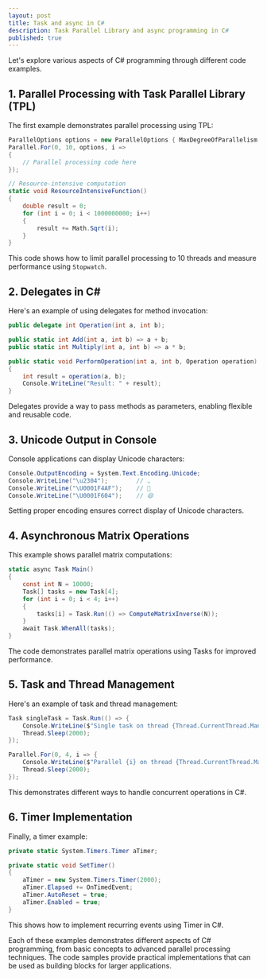 ```yaml
---
layout: post
title: Task and async in C#
description: Task Parallel Library and async programming in C#
published: true
---
```

Let's explore various aspects of C# programming through different code examples.

## 1. Parallel Processing with Task Parallel Library (TPL)

The first example demonstrates parallel processing using TPL:

```csharp
ParallelOptions options = new ParallelOptions { MaxDegreeOfParallelism = 10 };
Parallel.For(0, 10, options, i =>
{
    // Parallel processing code here
});

// Resource-intensive computation
static void ResourceIntensiveFunction()
{
    double result = 0;
    for (int i = 0; i < 1000000000; i++)
    {
        result += Math.Sqrt(i);
    }
}
```

This code shows how to limit parallel processing to 10 threads and measure performance using `Stopwatch`.

## 2. Delegates in C#

Here's an example of using delegates for method invocation:

```csharp
public delegate int Operation(int a, int b);

public static int Add(int a, int b) => a + b;
public static int Multiply(int a, int b) => a * b;

public static void PerformOperation(int a, int b, Operation operation)
{
    int result = operation(a, b);
    Console.WriteLine("Result: " + result);
}
```

Delegates provide a way to pass methods as parameters, enabling flexible and reusable code.

## 3. Unicode Output in Console

Console applications can display Unicode characters:

```csharp
Console.OutputEncoding = System.Text.Encoding.Unicode;
Console.WriteLine("\u2304");        // ⌄
Console.WriteLine("\U0001F4AF");    // 💯
Console.WriteLine("\U0001F604");    // 😄
```

Setting proper encoding ensures correct display of Unicode characters.

## 4. Asynchronous Matrix Operations

This example shows parallel matrix computations:

```csharp
static async Task Main()
{
    const int N = 10000;
    Task[] tasks = new Task[4];
    for (int i = 0; i < 4; i++)
    {
        tasks[i] = Task.Run(() => ComputeMatrixInverse(N));
    }
    await Task.WhenAll(tasks);
}
```

The code demonstrates parallel matrix operations using Tasks for improved performance.

## 5. Task and Thread Management

Here's an example of task and thread management:

```csharp
Task singleTask = Task.Run(() => {
    Console.WriteLine($"Single task on thread {Thread.CurrentThread.ManagedThreadId}");
    Thread.Sleep(2000);
});

Parallel.For(0, 4, i => {
    Console.WriteLine($"Parallel {i} on thread {Thread.CurrentThread.ManagedThreadId}");
    Thread.Sleep(2000);
});
```

This demonstrates different ways to handle concurrent operations in C#.

## 6. Timer Implementation

Finally, a timer example:

```csharp
private static System.Timers.Timer aTimer;

private static void SetTimer()
{
    aTimer = new System.Timers.Timer(2000);
    aTimer.Elapsed += OnTimedEvent;
    aTimer.AutoReset = true;
    aTimer.Enabled = true;
}
```

This shows how to implement recurring events using Timer in C#.

Each of these examples demonstrates different aspects of C# programming, from basic concepts to advanced parallel processing techniques. The code samples provide practical implementations that can be used as building blocks for larger applications.

